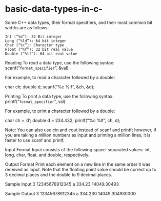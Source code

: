 # basic-data-types-in-c-

Some C++ data types, their format specifiers, and their most common bit widths are as follows:

    Int (“%d”): 32 Bit integer
    Long (“%ld”): 64 bit integer
    Char (“%c”): Character type
    Float (“%f”): 32 bit real value
    Double (“%lf”): 64 bit real value

Reading
To read a data type, use the following syntax:
scanf(“`format_specifier`”, &val)

For example, to read a character followed by a double:

char ch;
double d;
scanf(“%c %lf”, &ch, &d);


Printing
To print a data type, use the following syntax:
printf(“`format_specifier`”, val)

For example, to print a character followed by a double:

char ch = ‘d’;
double d = 234.432;
printf(“%c %lf”, ch, d);

Note: You can also use cin and cout instead of scanf and printf; however, if you are taking a million numbers as input and printing a million lines, it is faster to use scanf and printf.

Input Format
Input consists of the following space-separated values: int, long, char, float, and double, respectively.

Output Format
Print each element on a new line in the same order it was received as input. Note that the floating point value should be correct up to 3 decimal places and the double to 9 decimal places.

Sample Input
3 12345678912345 a 334.23 14049.30493

Sample Output
3
12345678912345
a
334.230
14049.304930000
